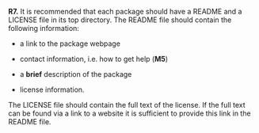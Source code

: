 **R7.** It is recommended that each package should have a README and a LICENSE file in its top directory.
The README file should contain the following information:

- a link to the package webpage

- contact information, i.e. how to get help (**M5**)

- a **brief** description of the package

- license information.

The LICENSE file should contain the full text of the license. If the full text can be found via a link to a website it is sufficient to provide this link in the README file.
